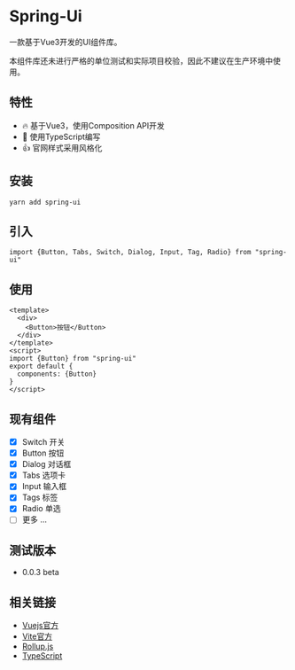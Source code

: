 #  Spring-Ui
一款基于Vue3开发的UI组件库。

本组件库还未进行严格的单位测试和实际项目校验，因此不建议在生产环境中使用。

## 特性

* 🔥 基于Vue3，使用Composition API开发
* 🐂 使用TypeScript编写
* 👍 官网样式采用风格化


## 安装
```
yarn add spring-ui
```

## 引入
```
import {Button, Tabs, Switch, Dialog, Input, Tag, Radio} from "spring-ui"
```

## 使用
```
<template>
  <div>
    <Button>按钮</Button>
  </div>
</template>
<script>
import {Button} from "spring-ui"
export default {
  components: {Button}
}
</script>
```

## 现有组件
- [x] Switch 开关
- [x] Button 按钮
- [x] Dialog 对话框
- [x] Tabs 选项卡
- [x] Input 输入框
- [x] Tags 标签
- [x] Radio 单选
- [ ] 更多 ...

## 测试版本
- 0.0.3 beta


## 相关链接
- [Vuejs官方](https://cn.vuejs.org/index.html)
- [Vite官方](https://github.com/vitejs/vite)
- [Rollup.js](https://www.rollupjs.com/)
- [TypeScript](https://www.typescriptlang.org/)
